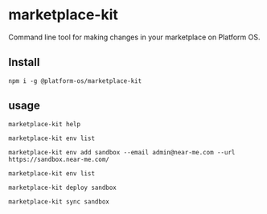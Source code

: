 # marketplace-kit

Command line tool for making changes in your marketplace on Platform OS.

## Install

    npm i -g @platform-os/marketplace-kit

## usage

    marketplace-kit help

    marketplace-kit env list

    marketplace-kit env add sandbox --email admin@near-me.com --url https://sandbox.near-me.com/

    marketplace-kit env list

    marketplace-kit deploy sandbox

    marketplace-kit sync sandbox
